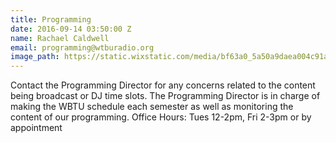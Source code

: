 ```yaml
---
title: Programming
date: 2016-09-14 03:50:00 Z
name: Rachael Caldwell
email: programming@wtburadio.org
image_path: https://static.wixstatic.com/media/bf63a0_5a50a9daea004c91a1ba8fe25d62d3e9.jpg/v1/fill/w_240,h_240,al_c,q_80,usm_0.66_1.00_0.01/bf63a0_5a50a9daea004c91a1ba8fe25d62d3e9.jpg
---
```


Contact the Programming Director for any concerns related to the content being broadcast or DJ time slots. The Programming Director is in charge of making the WBTU schedule each semester as well as monitoring the content of our programming.
Office Hours: Tues 12-2pm, Fri 2-3pm or by appointment